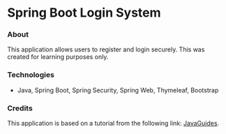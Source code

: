 # Spring Boot Login System 

### About 
This application allows users to register and login securely. This was created for learning purposes only. 

### Technologies 
- Java, Spring Boot, Spring Security, Spring Web, Thymeleaf, Bootstrap 

### Credits 
This application is based on a tutorial from the following link: [JavaGuides](https://www.javaguides.net/2018/10/user-registration-module-using-springboot-springmvc-springsecurity-hibernate5-thymeleaf-mysql.html). 